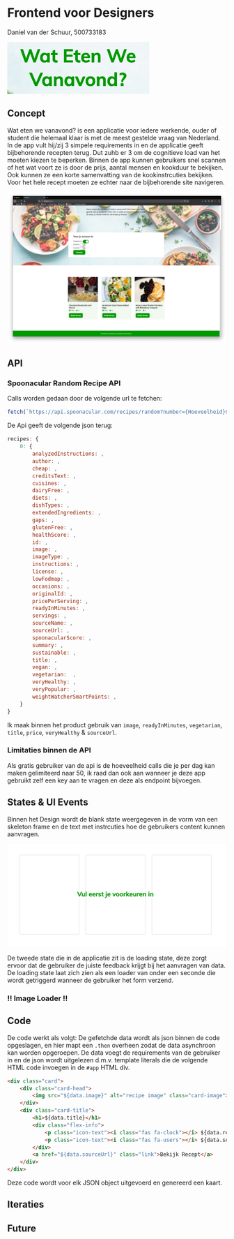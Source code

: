 # Frontend voor Designers
Daniel van der Schuur,
500733183

![Logo](/img/logo.png "Logo")

## Concept
Wat eten we vanavond? is een applicatie voor iedere werkende, ouder of student die helemaal klaar is met de meest gestelde vraag van Nederland. In de app vult hij/zij 3 simpele requirements in en de applicatie geeft bijbehorende recepten terug. Dut zuhb er 3 om de cognitieve load van het moeten kiezen te beperken. Binnen de app kunnen gebruikers snel scannen of het wat voort ze is door de prijs, aantal mensen en kookduur te bekijken. Ook kunnen ze een korte samenvatting van de kookinstrcuties bekijken. Voor het hele recept moeten ze echter naar de bijbehorende site navigeren. 

![Screenshot](/img/screenshot.png "Screenshot")

## API 
### Spoonacular Random Recipe API
Calls worden gedaan door de volgende url te fetchen:
```js
fetch(`https://api.spoonacular.com/recipes/random?number={Hoeveelheid}&tags={tags}&apiKey={******}`);
```

De Api geeft de volgende json terug:
```js
recipes: {
    0: {
        analyzedInstructions: ,
        author: ,
        cheap: ,
        creditsText: ,
        cuisines: ,
        dairyFree: ,
        diets: ,
        dishTypes: ,
        extendedIngredients: , 
        gaps: ,
        glutenFree: , 
        healthScore: ,
        id: ,
        image: ,
        imageType: ,
        instructions: ,
        license: ,
        lowFodmap: ,
        occasions: ,
        originalId: ,
        pricePerServing: ,
        readyInMinutes: ,
        servings: ,
        sourceName: ,
        sourceUrl: ,
        spoonacularScore: ,
        summary: ,
        sustainable: ,
        title: ,
        vegan: ,
        vegetarian:  ,
        veryHealthy: ,
        veryPopular: ,
        weightWatcherSmartPoints: ,
    }
}
```
 
Ik maak binnen het product gebruik van `image`, `readyInMinutes`, `vegetarian`, `title`, `price`, `veryHealthy` & `sourceUrl`.

### Limitaties binnen de API
Als gratis gebruiker van de api is de hoeveelheid calls die je per dag kan maken gelimiteerd naar 50, ik raad dan ook aan wanneer je deze app gebruikt zelf een key aan te vragen en deze als endpoint bijvoegen. 

## States & UI Events
Binnen het Design wordt de blank state weergegeven in de vorm van een skeleton frame en de text met instrcuties hoe de gebruikers content kunnen aanvragen.

![Skeleton](/img/skeletonframe.png "Skeleton")

De tweede state die in de applicatie zit is de loading state, deze zorgt ervoor dat de gebruiker de juiste feedback krijgt bij het aanvragen van data. De loading state laat zich zien als een loader van onder een seconde die wordt getriggerd wanneer de gebruiker het form verzend. 

### !! Image Loader !!


## Code
De code werkt als volgt: De gefetchde data wordt als json binnen de code opgeslagen, en hier mapt een `.then` overheen zodat de data asynchroon kan worden opgeroepen. De data voegt de requirements van de gebruiker in en de json wordt uitgelezen d.m.v. template literals die de volgende HTML code invoegen in de `#app` HTML div. 

```html
<div class="card">
    <div class="card-head">
        <img src="${data.image}" alt="recipe image" class="card-image">
    </div>
    <div class="card-title">
        <h1>${data.title}</h1>
        <div class="flex-info">
            <p class="icon-text"><i class="fas fa-clock"></i> ${data.readyInMinutes}m</p>
            <p class="icon-text"><i class="fas fa-users"></i> ${data.servings}</p>
        </div>
        <a href="${data.sourceUrl}" class="link">Bekijk Recept</a>
    </div>
</div>
```

Deze code wordt voor elk JSON object uitgevoerd en genereerd een kaart.

## Iteraties


## Future